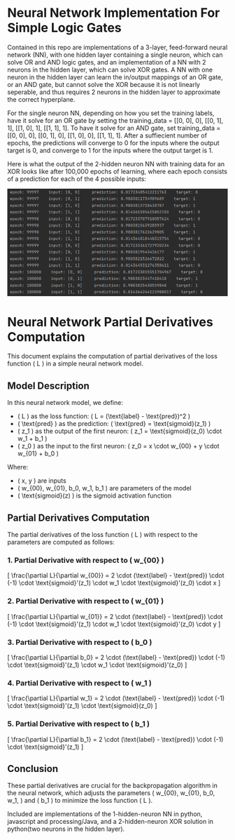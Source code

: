 # Neural Network Implementation For Simple Logic Gates

Contained in this repo are implementations of a 3-layer, feed-forward neural network (NN), with one hidden layer containing a single neuron, which can solve OR and AND logic gates, and an implementation of a NN with 2 neurons in the hidden layer, which can solve XOR gates. A NN with one neuron in the hidden layer can learn the in/output mappings of an OR gate, or an AND gate, but cannot solve the XOR because it is not linearly seperable, and thus requires 2 neurons in the hidden layer to approximate the correct hyperplane. 
  
  For the single neuron NN, depending on how you set the training labels, have it solve for an OR gate by setting the training_data  = [[0, 0], 0],  [[0, 1], 1], [[1, 0], 1], [[1, 1], 1]. To have it solve for an AND gate, set training_data = [[0, 0], 0],  [[0, 1], 0], [[1, 0], 0], [[1, 1], 1]. After a suffiecient number of epochs, the predictions will converge to 0 for the inputs where the output target is 0, and converge to 1 for the inputs where the output target is 1.

  Here is what the output of the 2-hidden neuron NN with training data for an XOR looks like after 100,000 epochs of learning, where each epoch consists of a prediction for each of the 4 possible inputs: 

![Alt text](XOR_NN_output.png)

# Neural Network Partial Derivatives Computation

This document explains the computation of partial derivatives of the loss function \( L \) in a simple neural network model.

## Model Description

In this neural network model, we define:

- \( L \) as the loss function: \( L = (\text{label} - \text{pred})^2 \)
- \( \text{pred} \) as the prediction: \( \text{pred} = \text{sigmoid}(z_1) \)
- \( z_1 \) as the output of the first neuron: \( z_1 = \text{sigmoid}(z_0) \cdot w_1 + b_1 \)
- \( z_0 \) as the input to the first neuron: \( z_0 = x \cdot w_{00} + y \cdot w_{01} + b_0 \)

Where:
- \( x, y \) are inputs
- \( w_{00}, w_{01}, b_0, w_1, b_1 \) are parameters of the model
- \( \text{sigmoid}(z) \) is the sigmoid activation function

## Partial Derivatives Computation

The partial derivatives of the loss function \( L \) with respect to the parameters are computed as follows:

### 1. Partial Derivative with respect to \( w_{00} \)

\[ \frac{\partial L}{\partial w_{00}} = 2 \cdot (\text{label} - \text{pred}) \cdot (-1) \cdot \text{sigmoid}'(z_1) \cdot w_1 \cdot \text{sigmoid}'(z_0) \cdot x \]

### 2. Partial Derivative with respect to \( w_{01} \)

\[ \frac{\partial L}{\partial w_{01}} = 2 \cdot (\text{label} - \text{pred}) \cdot (-1) \cdot \text{sigmoid}'(z_1) \cdot w_1 \cdot \text{sigmoid}'(z_0) \cdot y \]

### 3. Partial Derivative with respect to \( b_0 \)

\[ \frac{\partial L}{\partial b_0} = 2 \cdot (\text{label} - \text{pred}) \cdot (-1) \cdot \text{sigmoid}'(z_1) \cdot w_1 \cdot \text{sigmoid}'(z_0) \]

### 4. Partial Derivative with respect to \( w_1 \)

\[ \frac{\partial L}{\partial w_1} = 2 \cdot (\text{label} - \text{pred}) \cdot (-1) \cdot \text{sigmoid}'(z_1) \cdot \text{sigmoid}(z_0) \]

### 5. Partial Derivative with respect to \( b_1 \)

\[ \frac{\partial L}{\partial b_1} = 2 \cdot (\text{label} - \text{pred}) \cdot (-1) \cdot \text{sigmoid}'(z_1) \]

## Conclusion

These partial derivatives are crucial for the backpropagation algorithm in the neural network, which adjusts the parameters \( w_{00}, w_{01}, b_0, w_1, \) and \( b_1 \) to minimize the loss function \( L \).


  Included are implementations of the 1-hidden-neuron NN in python, javascript and processing/Java, and a 2-hidden-neuron XOR solution in python(two neurons in the hidden layer).

  
